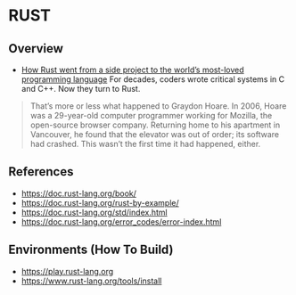 # RUST
## Overview
- [How Rust went from a side project to the world’s most-loved programming language](https://www.technologyreview.com/2023/02/14/1067869/rust-worlds-fastest-growing-programming-language/) For decades, coders wrote critical systems in C and C++. Now they turn to Rust.
> That’s more or less what happened to Graydon Hoare. In 2006, Hoare was a 29-year-old computer programmer working for Mozilla, the open-source browser company. Returning home to his apartment in Vancouver, he found that the elevator was out of order; its software had crashed. This wasn’t the first time it had happened, either. 
## References
- https://doc.rust-lang.org/book/
- https://doc.rust-lang.org/rust-by-example/
- https://doc.rust-lang.org/std/index.html
- https://doc.rust-lang.org/error_codes/error-index.html
## Environments (How To Build)
- https://play.rust-lang.org
- https://www.rust-lang.org/tools/install
